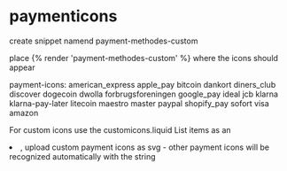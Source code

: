 # paymenticons

create snippet namend payment-methodes-custom

place {% render 'payment-methodes-custom' %} where the icons should appear

payment-icons:
american_express
apple_pay
bitcoin
dankort
diners_club
discover
dogecoin
dwolla
forbrugsforeningen
google_pay
ideal
jcb
klarna
klarna-pay-later
litecoin
maestro
master
paypal
shopify_pay
sofort
visa
amazon


For custom icons use the customicons.liquid
List items as an <li>, upload custom payment icons as svg - other payment icons will be recognized automatically with the string
